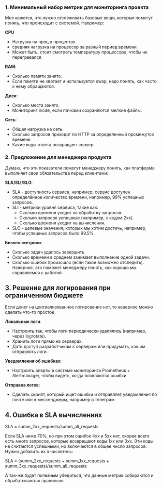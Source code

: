 ### 1. Минимальный набор метрик для мониторинга проекта
Мне кажется, что нужно отслеживать базовые вещи, которые помогут понять, что происходит с системой. Например:  

**CPU**
  - Нагрузка на проц в процентах.  
  - средняя нагрузка на процессор за разный период времени. 
  - Может быть, стоит смотреть температуру процессора, чтобы не перегревался.

**RAM**:  
  - Сколько памяти занято.  
  - Если памяти не хватает и используется swap, надо понять, как часто к нему обращаются.

**Диск**:  
  - Сколько места занято.
  - Мониторинг inode, если пачками сохраняются мелкие файлы.

**Сеть**:
  - Общая нагрузка на сеть
  - Сколько запросов приходит по HTTP за определенный промежуток времени
  - Какие коды ответа возвращает сервер

### 2. Предложение для менеджера продукта  
Думаю, что эти показатели помогут менеджеру понять, как платформа выполняет свои обязательства перед клиентами:

**SLA/SLI/SLO**:  
  - SLA - доступность сервиса, например, сервис доступен определённое количество времени, например, 99% успешных запросов.  
  - SLI - метрики уровня сервиса, такие как:  
    - Сколько времени уходит на обработку запросов.  
    - Сколько запросов успешные (например, с кодом 2xx).  
    - Сколько времени уходит на вычисления.  
  - SLO - целевые значения, которых мы хотим достичь, например, чтобы успешных запросов было 99.5%.  

**Бизнес-метрики**:  
  - Сколько задач удалось завершить.  
  - Сколько времени в среднем занимает выполнение одной задачи.  
  - Сколько ошибок произошло (если такое возможно отследить).  
  Наверное, это поможет менеджеру понять, как хорошо мы справляемся с работой.

## 3. Решение для логирования при ограниченном бюджете  
Если денег на централизованное логирование нет, то наверное можно сделать что-то простое.  

**Локальные логи**:  
  - Настроить так, чтобы логи периодически удалялись (например, через logrotate).  
  - Хранить логи прямо на серверах.  
  - Дать доступ разработчикам к серверам или придумать, как им отправлять логи.  

**Уведомления об ошибках**:  
  - Настроить алерты в системе мониторинга Prometheus + Alertmanager, чтобы видеть, когда появляются ошибки.

**Отправка логов**:  
  - Сделать скрипт, который ищет ошибки и отправляет уведомления по почте или в мессенджеры, например в телеграм

## 4. Ошибка в SLA вычислениях  

SLA = summ_2xx_requests/summ_all_requests

Если SLA ниже 70%, но при этом ошибок 4xx и 5xx нет, скорее всего есть много запросов, которые возвращают коды 1xx или 3xx. Эти коды не считаются успешными, но включаются в общее число запросов.  
Нужно добавить их в числитель:

SLA = (summ_2xx_requests + summ_1xx_requests + summ_3xx_requests)/summ_all_requests

А так-же будет полезным убедиться, что данные метрик собираются и обрабатываются правильно.  
